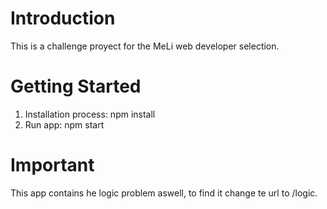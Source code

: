 # Introduction

This is a challenge proyect for the MeLi web developer selection.

# Getting Started

1. Installation process: npm install
2. Run app: npm start

# Important

This app contains he logic problem aswell, to find it change te url to /logic.
